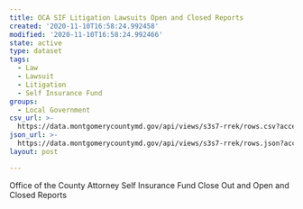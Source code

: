 ```yaml
---
title: OCA SIF Litigation Lawsuits Open and Closed Reports
created: '2020-11-10T16:58:24.992458'
modified: '2020-11-10T16:58:24.992466'
state: active
type: dataset
tags:
  - Law
  - Lawsuit
  - Litigation
  - Self Insurance Fund
groups:
  - Local Government
csv_url: >-
  https://data.montgomerycountymd.gov/api/views/s3s7-rrek/rows.csv?accessType=DOWNLOAD
json_url: >-
  https://data.montgomerycountymd.gov/api/views/s3s7-rrek/rows.json?accessType=DOWNLOAD
layout: post

---
```

Office of the County Attorney Self Insurance Fund Close Out and Open and Closed Reports
